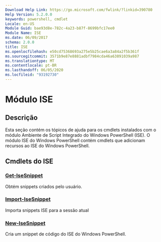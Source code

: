 ```yaml
---
Download Help Link: https://go.microsoft.com/fwlink/?linkid=390780
Help Version: 5.2.0.0
keywords: powershell, cmdlet
Locale: en-US
Module Guid: bae93d8e-782c-4a23-b87f-8699bfc17ee0
Module Name: ISE
ms.date: 06/09/2017
schema: 2.0.0
title: ISE
ms.openlocfilehash: e50cd75368693a275e5b25cae6a3a84a2f5b361f
ms.sourcegitcommit: 3571b9e87e8881adbf7984cda46a63891039a987
ms.translationtype: MT
ms.contentlocale: pt-BR
ms.lasthandoff: 06/05/2020
ms.locfileid: "93192730"
---
```

# Módulo ISE

## Descrição

Esta seção contém os tópicos de ajuda para os cmdlets instalados com o módulo Ambiente de Script Integrado do Windows PowerShell (ISE). O módulo ISE do Windows PowerShell contém cmdlets que adicionam recursos ao ISE do Windows PowerShell.

## Cmdlets do ISE

### [Get-IseSnippet](Get-IseSnippet.md)
Obtém snippets criados pelo usuário.

### [Import-IseSnippet](Import-IseSnippet.md)
Importa snippets ISE para a sessão atual

### [New-IseSnippet](New-IseSnippet.md)
Cria um snippet de código do ISE do Windows PowerShell.
